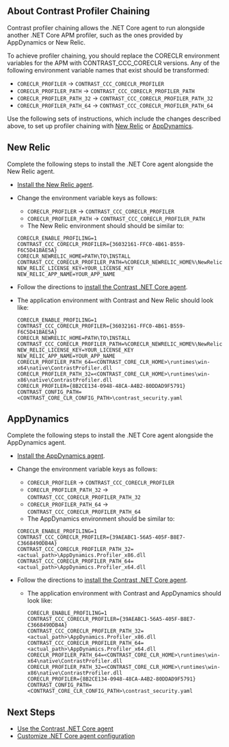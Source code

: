 
<!--
title: "Contrast .NET Core Agent Profiler Chaining"
description: "Contrast .NET Core agent instructions for profiler chaining"
tags: "installation agent .NET Core windows profiler chaining"
-->

## About Contrast Profiler Chaining

Contrast profiler chaining allows the .NET Core agent to run alongside another .NET Core APM profiler, such as the ones provided by AppDynamics or New Relic.

To achieve profiler chaining, you should replace the CORECLR environment variables for the APM with CONTRAST_CCC_CORECLR versions. Any of the following environment variable names that exist should be transformed:

- `CORECLR_PROFILER` -> `CONTRAST_CCC_CORECLR_PROFILER`
- `CORECLR_PROFILER_PATH` -> `CONTRAST_CCC_CORECLR_PROFILER_PATH`
- `CORECLR_PROFILER_PATH_32` -> `CONTRAST_CCC_CORECLR_PROFILER_PATH_32`
- `CORECLR_PROFILER_PATH_64` -> `CONTRAST_CCC_CORECLR_PROFILER_PATH_64`

Use the following sets of instructions, which include the changes described above, to set up profiler chaining with [New Relic](#new-relic) or [AppDynamics](#appdynamics).

## New Relic

Complete the following steps to install the .NET Core agent alongside the New Relic agent.

* [Install the New Relic agent](https://docs.newrelic.com/docs/agents/net-agent/installation/install-net-core-agent).

* Change the environment variable keys as follows:

    - `CORECLR_PROFILER` -> `CONTRAST_CCC_CORECLR_PROFILER`
    - `CORECLR_PROFILER_PATH` -> `CONTRAST_CCC_CORECLR_PROFILER_PATH`

    * The New Relic environment should should be similar to:

    ``` shell
    CORECLR_ENABLE_PROFILING=1
    CONTRAST_CCC_CORECLR_PROFILER={36032161-FFC0-4B61-B559-F6C5D41BAE5A}
    CORECLR_NEWRELIC_HOME=PATH\TO\INSTALL
    CONTRAST_CCC_CORECLR_PROFILER_PATH=%CORECLR_NEWRELIC_HOME%\NewRelic.Profiler.dll
    NEW_RELIC_LICENSE_KEY=YOUR_LICENSE_KEY
    NEW_RELIC_APP_NAME=YOUR_APP_NAME
    ```

* Follow the directions to [install the Contrast .NET Core agent](installation-netcoreinstall.html).

 * The application environment with Contrast and New Relic should look like:

    ``` shell
    CORECLR_ENABLE_PROFILING=1
    CONTRAST_CCC_CORECLR_PROFILER={36032161-FFC0-4B61-B559-F6C5D41BAE5A}
    CORECLR_NEWRELIC_HOME=PATH\TO\INSTALL
    CONTRAST_CCC_CORECLR_PROFILER_PATH=%CORECLR_NEWRELIC_HOME%\NewRelic.Profiler.dll
    NEW_RELIC_LICENSE_KEY=YOUR_LICENSE_KEY
    NEW_RELIC_APP_NAME=YOUR_APP_NAME
    CORECLR_PROFILER_PATH_64=<CONTRAST_CORE_CLR_HOME>\runtimes\win-x64\native\ContrastProfiler.dll
    CORECLR_PROFILER_PATH_32=<CONTRAST_CORE_CLR_HOME>\runtimes\win-x86\native\ContrastProfiler.dll
    CORECLR_PROFILER={8B2CE134-0948-48CA-A4B2-80DDAD9F5791}
    CONTRAST_CONFIG_PATH=<CONTRAST_CORE_CLR_CONFIG_PATH>\contrast_security.yaml
    ```

## AppDynamics

Complete the following steps to install the .NET Core agent alongside the AppDynamics agent.

* [Install the AppDynamics agent](https://docs.appdynamics.com/display/PRO45/Install+the+.NET+Core+Microservices+Agent+for+Windows).

* Change the environment variable keys as follows:

    - `CORECLR_PROFILER` -> `CONTRAST_CCC_CORECLR_PROFILER`
    - `CORECLR_PROFILER_PATH_32` -> `CONTRAST_CCC_CORECLR_PROFILER_PATH_32`
    - `CORECLR_PROFILER_PATH_64` -> `CONTRAST_CCC_CORECLR_PROFILER_PATH_64`

    * The AppDynamics environment should be similar to:

     ``` shell
     CORECLR_ENABLE_PROFILING=1
     CONTRAST_CCC_CORECLR_PROFILER={39AEABC1-56A5-405F-B8E7-C3668490DB4A}
     CONTRAST_CCC_CORECLR_PROFILER_PATH_32=<actual_path>\AppDynamics.Profiler_x86.dll
     CONTRAST_CCC_CORECLR_PROFILER_PATH_64=<actual_path>\AppDynamics.Profiler_x64.dll
     ```

* Follow the directions to [install the Contrast .NET Core agent](installation-netcoreinstall.html#netcore-windows).

  * The application environment with Contrast and AppDynamics should look like:

    ``` shell
    CORECLR_ENABLE_PROFILING=1
    CONTRAST_CCC_CORECLR_PROFILER={39AEABC1-56A5-405F-B8E7-C3668490DB4A}
    CONTRAST_CCC_CORECLR_PROFILER_PATH_32=<actual_path>\AppDynamics.Profiler_x86.dll
    CONTRAST_CCC_CORECLR_PROFILER_PATH_64=<actual_path>\AppDynamics.Profiler_x64.dll
    CORECLR_PROFILER_PATH_64=<CONTRAST_CORE_CLR_HOME>\runtimes\win-x64\native\ContrastProfiler.dll
    CORECLR_PROFILER_PATH_32=<CONTRAST_CORE_CLR_HOME>\runtimes\win-x86\native\ContrastProfiler.dll
    CORECLR_PROFILER={8B2CE134-0948-48CA-A4B2-80DDAD9F5791}
    CONTRAST_CONFIG_PATH=<CONTRAST_CORE_CLR_CONFIG_PATH>\contrast_security.yaml
    ```

## Next Steps

* [Use the Contrast .NET Core agent](installation-netcoreusage.html)
* [Customize .NET Core agent configuration](installation-netcoreconfig.html)
